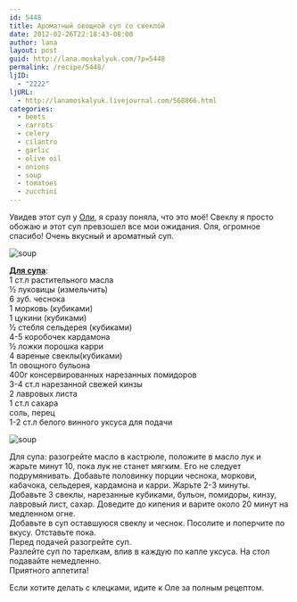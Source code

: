 ```yaml
---
id: 5448
title: Ароматный овощной суп со свеклой
date: 2012-02-26T22:18:43-08:00
author: lana
layout: post
guid: http://lana.moskalyuk.com/?p=5448
permalink: /recipe/5448/
ljID:
  - "2222"
ljURL:
  - http://lanamoskalyuk.livejournal.com/568866.html
categories:
  - beets
  - carrots
  - celery
  - cilantro
  - garlic
  - olive oil
  - onions
  - soup
  - tomatoes
  - zucchini
---
```

Увидев этот суп у [Оли](http://l-ape.livejournal.com/78308.html?view=3336932#t3336932), я сразу поняла, что это моё! Свеклу я просто обожаю и этот суп превзошел все мои ожидания. Оля, огромное спасибо! Очень вкусный и ароматный суп.

![soup](http://farm8.staticflickr.com/7189/6934111973_f22668ac31_z.jpg) 

**[Для супа](http://l-ape.livejournal.com/78308.html?view=3336932#t3336932)**:  
1 ст.л растительного масла  
½ луковицы (измельчить)  
6 зуб. чеснока  
1 морковь (кубиками)  
1 цукини (кубиками)  
½ стебля сельдерея (кубиками)  
4-5 коробочек кардамона  
½ ложки порошка карри  
4 вареные свеклы(кубиками)  
1л овощного бульона  
400г консервированных нарезанных помидоров  
3-4 ст.л нарезанной свежей кинзы  
2 лавровых листа  
1 ст.л сахара  
соль, перец  
1-2 ст.л белого винного уксуса для подачи

![soup](http://farm8.staticflickr.com/7179/6787998300_15c6a0e64a_z.jpg) 

Для супа: разогрейте масло в кастрюле, положите в масло лук и жарьте минут 10, пока лук не станет мягким. Его не следует подрумянивать. Добавьте половинку порции чеснока, моркови, кабачока, сельдерея, кардамона и карри. Жарьте 2-3 минуты.  
Добавьте 3 свеклы, нарезанные кубиками, бульон, помидоры, кинзу, лавровый лист, сахар. Доведите до кипения и варите около 20 минут на медленном огне.  
Добавьте в суп оставшуюся свеклу и чеснок. Посолите и поперчите по вкусу. Отставьте пока.  
Перед подачей разогрейте суп.  
Разлейте суп по тарелкам, влив в каждую по капле уксуса. На стол подавайте немедленно.  
Приятного аппетита!

Если хотите делать с клецками, идите к Оле за полным рецептом.